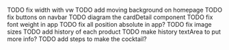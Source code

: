 TODO fix width with vw
TODO add moving background on homepage
TODO fix buttons on navbar
TODO diagram the cardDetail component
TODO fix font weight in app
TODO fix all position absolute in app?
TODO fix image sizes
TODO add history of each product
TODO make history textArea to put more info?
TODO add steps to make the cocktail?
